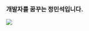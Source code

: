 ### 개발자를 꿈꾸는 정민석입니다.
<a href="https://velog.io/@zaman17"><img src="https://img.shields.io/badge/Tech%20Blog-11B48A?style=flat-square&logo=Vimeo&logoColor=white&link=https://velog.io/@zaman17"/></a>
